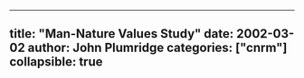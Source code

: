 
---
title: "Man-Nature Values Study"
date: 2002-03-02
author: John Plumridge
categories: ["cnrm"]
collapsible: true
---


